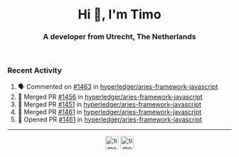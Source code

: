 <h1 align="center">Hi 👋, I'm Timo</h1>
<h3 align="center">A developer from Utrecht, The Netherlands</h3>
<br/>
<!-- https://github.com/rahuldkjain/github-profile-readme-generator --!>

<!--  <p align="left"><img src="https://github-readme-stats.vercel.app/api?username=timoglastra&show_icons=true&count_private=true&" alt="timoglastra" /></p> --!>

<!--
Github language stats
<p align="left"><img src="https://github-readme-stats.vercel.app/api/top-langs/?username=timoglastra&layout=compact" alt="timoglastra" /><p>
-->

<!-- Codestats language stats -->
<!-- <p align="left"><img src="https://codestats-readme.vercel.app/api/top-langs/?username=timoglastra&layout=compact&language_count=12" alt="timoglastra" /><p>    --!>
  
<h3>Recent Activity</h3>

<!--START_SECTION:activity-->
1. 🗣 Commented on [#1463](https://github.com/hyperledger/aries-framework-javascript/issues/1463) in [hyperledger/aries-framework-javascript](https://github.com/hyperledger/aries-framework-javascript)
2. 🎉 Merged PR [#1456](https://github.com/hyperledger/aries-framework-javascript/pull/1456) in [hyperledger/aries-framework-javascript](https://github.com/hyperledger/aries-framework-javascript)
3. 🎉 Merged PR [#1451](https://github.com/hyperledger/aries-framework-javascript/pull/1451) in [hyperledger/aries-framework-javascript](https://github.com/hyperledger/aries-framework-javascript)
4. 🎉 Merged PR [#1461](https://github.com/hyperledger/aries-framework-javascript/pull/1461) in [hyperledger/aries-framework-javascript](https://github.com/hyperledger/aries-framework-javascript)
5. 💪 Opened PR [#1461](https://github.com/hyperledger/aries-framework-javascript/pull/1461) in [hyperledger/aries-framework-javascript](https://github.com/hyperledger/aries-framework-javascript)
<!--END_SECTION:activity-->

---

<p align="center">
<a href="https://twitter.com/timoglastra" target="blank"><img align="center" src="https://cdn.jsdelivr.net/npm/simple-icons@3.0.1/icons/twitter.svg" alt="timoglastra" height="30" width="30" /></a>
<a href="https://linkedin.com/in/timoglastra" target="blank"><img align="center" src="https://cdn.jsdelivr.net/npm/simple-icons@3.0.1/icons/linkedin.svg" alt="timoglastra" height="30" width="30" /></a>
</p>



